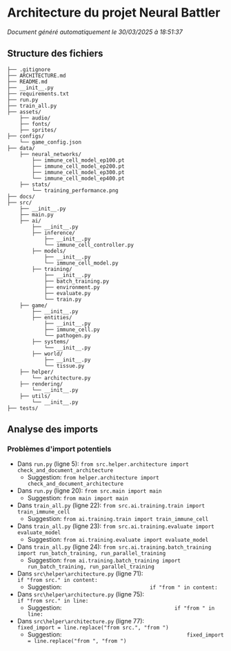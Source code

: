 # Architecture du projet Neural Battler

*Document généré automatiquement le 30/03/2025 à 18:51:37*

## Structure des fichiers

```
├── .gitignore
├── ARCHITECTURE.md
├── README.md
├── __init__.py
├── requirements.txt
├── run.py
├── train_all.py
├── assets/
    ├── audio/
    ├── fonts/
    ├── sprites/
├── configs/
    └── game_config.json
├── data/
    ├── neural_networks/
        ├── immune_cell_model_ep100.pt
        ├── immune_cell_model_ep200.pt
        ├── immune_cell_model_ep300.pt
        └── immune_cell_model_ep400.pt
    ├── stats/
        └── training_performance.png
├── docs/
├── src/
    ├── __init__.py
    ├── main.py
    ├── ai/
        ├── __init__.py
        ├── inference/
            ├── __init__.py
            └── immune_cell_controller.py
        ├── models/
            ├── __init__.py
            └── immune_cell_model.py
        ├── training/
            ├── __init__.py
            ├── batch_training.py
            ├── environment.py
            ├── evaluate.py
            └── train.py
    ├── game/
        ├── __init__.py
        ├── entities/
            ├── __init__.py
            ├── immune_cell.py
            └── pathogen.py
        ├── systems/
            └── __init__.py
        ├── world/
            ├── __init__.py
            └── tissue.py
    ├── helper/
        └── architecture.py
    ├── rendering/
        └── __init__.py
    ├── utils/
        └── __init__.py
├── tests/
```

## Analyse des imports

### Problèmes d'import potentiels

- Dans `run.py` (ligne 5): `from src.helper.architecture import check_and_document_architecture`
  - Suggestion: `from helper.architecture import check_and_document_architecture`
- Dans `run.py` (ligne 20): `from src.main import main`
  - Suggestion: `from main import main`
- Dans `train_all.py` (ligne 22): `from src.ai.training.train import train_immune_cell`
  - Suggestion: `from ai.training.train import train_immune_cell`
- Dans `train_all.py` (ligne 23): `from src.ai.training.evaluate import evaluate_model`
  - Suggestion: `from ai.training.evaluate import evaluate_model`
- Dans `train_all.py` (ligne 24): `from src.ai.training.batch_training import run_batch_training, run_parallel_training`
  - Suggestion: `from ai.training.batch_training import run_batch_training, run_parallel_training`
- Dans `src\helper\architecture.py` (ligne 71): `                            if "from src." in content:`
  - Suggestion: `                            if "from " in content:`
- Dans `src\helper\architecture.py` (ligne 75): `                                    if "from src." in line:`
  - Suggestion: `                                    if "from " in line:`
- Dans `src\helper\architecture.py` (ligne 77): `                                        fixed_import = line.replace("from src.", "from ")`
  - Suggestion: `                                        fixed_import = line.replace("from ", "from ")`
